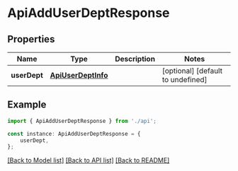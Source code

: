 # ApiAddUserDeptResponse


## Properties

Name | Type | Description | Notes
------------ | ------------- | ------------- | -------------
**userDept** | [**ApiUserDeptInfo**](ApiUserDeptInfo.md) |  | [optional] [default to undefined]

## Example

```typescript
import { ApiAddUserDeptResponse } from './api';

const instance: ApiAddUserDeptResponse = {
    userDept,
};
```

[[Back to Model list]](../README.md#documentation-for-models) [[Back to API list]](../README.md#documentation-for-api-endpoints) [[Back to README]](../README.md)
